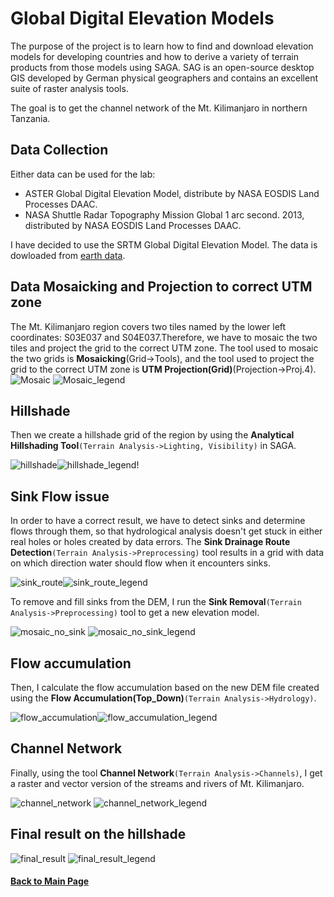 # Global Digital Elevation Models
The purpose of the project is to learn how to find and download elevation models for developing countries and how to derive a variety of
terrain products from those models using SAGA. SAG is an open-source desktop GIS developed by German physical geographers and contains an
excellent suite of raster analysis tools. 

The goal is to get the channel network of the Mt. Kilimanjaro in northern Tanzania.

## Data Collection
Either data can be used for the lab:
- ASTER Global Digital Elevation Model, distribute by NASA EOSDIS Land Processes DAAC.
- NASA Shuttle Radar Topography Mission Global 1 arc second. 2013, distributed by NASA EOSDIS Land Processes DAAC.

I have decided to use the SRTM Global Digital Elevation Model.
The data is dowloaded from [earth data](https://earthdata.nasa.gov/).

## Data Mosaicking and Projection to correct UTM zone
The Mt. Kilimanjaro region covers two tiles named by the lower left coordinates: S03E037 and S04E037.Therefore, we have to mosaic the two tiles and project the grid to the correct UTM zone. The tool used to mosaic the two grids is **Mosaicking**(Grid->Tools), and the tool used to project the grid to the correct UTM zone is **UTM Projection(Grid)**(Projection->Proj.4).
![Mosaic](https://user-images.githubusercontent.com/25497706/65726998-7aad6680-e084-11e9-8837-2cf7d928a587.png)
![Mosaic_legend](https://user-images.githubusercontent.com/25497706/65727000-7bde9380-e084-11e9-8e5e-82cd04ffecc7.png)

## Hillshade
Then we create a hillshade grid of the region by using the **Analytical Hillshading Tool**`(Terrain Analysis->Lighting, Visibility)` in SAGA.

![hillshade](https://user-images.githubusercontent.com/25497706/65726784-e17e5000-e083-11e9-8d36-1e3704e23a2f.png)![hillshade_legend](https://user-images.githubusercontent.com/25497706/65726783-e0e5b980-e083-11e9-8afb-1443710456cf.png)!

## Sink Flow issue
In order to have a correct result, we have to detect sinks and determine flows through them, so that hydrological analysis doesn't get stuck in either real holes or holes created by data errors. The **Sink Drainage Route Detection**`(Terrain Analysis->Preprocessing)` tool results in a grid with data on which direction water should flow when it encounters sinks. 

![sink_route](https://user-images.githubusercontent.com/25497706/65726839-0bd00d80-e084-11e9-9064-2d666c44dc5e.png)![sink_route_legend](https://user-images.githubusercontent.com/25497706/65726841-0d013a80-e084-11e9-83ab-4dc36b890c0b.png)

To remove and fill sinks from the DEM, I run the **Sink Removal**`(Terrain Analysis->Preprocessing)` tool to get a new elevation model. 

![mosaic_no_sink](https://user-images.githubusercontent.com/25497706/65726865-1b4f5680-e084-11e9-834b-ff18230dcb71.png)
![mosaic_no_sink_legend](https://user-images.githubusercontent.com/25497706/65726868-1c808380-e084-11e9-976b-3b6cb79abc10.png)

## Flow accumulation
Then, I calculate the flow accumulation based on the new DEM file created using the **Flow Accumulation(Top_Down)**`(Terrain Analysis->Hydrology)`.


![flow_accumulation](https://user-images.githubusercontent.com/25497706/65726913-3b7f1580-e084-11e9-85a7-83157dd360f6.png)![flow_accumulation_legend](https://user-images.githubusercontent.com/25497706/65726915-3cb04280-e084-11e9-94e6-1a229b5d7970.png)

## Channel Network
Finally, using the tool **Channel Network**`(Terrain Analysis->Channels)`, I get a raster and vector version of the streams and rivers of Mt. Kilimanjaro. 

![channel_network](https://user-images.githubusercontent.com/25497706/65726947-52be0300-e084-11e9-9333-d8b671beeb90.png)
![channel_network_legend](https://user-images.githubusercontent.com/25497706/65726948-53569980-e084-11e9-99bb-8a8c83283c8a.png)


## Final result on the hillshade
![final_result](https://user-images.githubusercontent.com/25497706/65726965-623d4c00-e084-11e9-9e29-8a0c403d6cf5.png)
![final_result_legend](https://user-images.githubusercontent.com/25497706/65726966-623d4c00-e084-11e9-9e0e-4cb96aa0be72.png)

#### [Back to Main Page](index.md)

